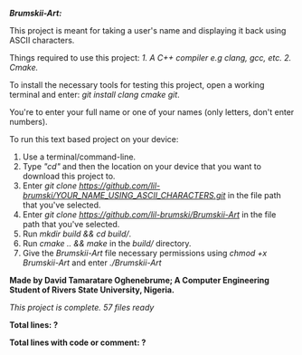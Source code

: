 *__Brumskii-Art:__*

This project is meant for taking a user's name and displaying it back using ASCII characters.

Things required to use this project: 
*1. A C++ compiler e.g clang, gcc, etc.*
*2. Cmake.*

To install the necessary tools for testing this project, open a working terminal and enter: *git install clang cmake git*.

You're to enter your full name or one of your names (only letters, don't enter numbers).

To run this text based project on your device:
1. Use a terminal/command-line.
2. Type *"cd"* and then the location on your device that you want to download this project to.
3. Enter *git clone https://github.com/lil-brumski/YOUR_NAME_USING_ASCII_CHARACTERS.git* in the file path that you've selected.
3. Enter *git clone https://github.com/lil-brumski/Brumskii-Art* in the file path that you've selected.
4. Run *mkdir build && cd build/*.
5. Run *cmake .. && make* in the *build/* directory.
6. Give the *Brumskii-Art* file necessary permissions using *chmod +x Brumskii-Art* and enter *./Brumskii-Art*

__Made by David Tamaratare Oghenebrume;
A Computer Engineering Student of Rivers State University, Nigeria.__

*This project is complete. 57 files ready*


__Total lines: ?__

__Total lines with code or comment: ?__